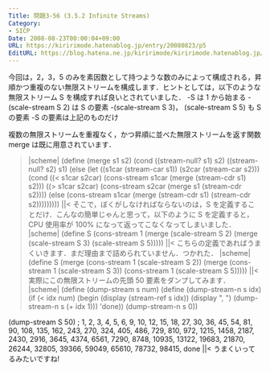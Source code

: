 ```yaml
---
Title: 問題3-56 (3.5.2 Infinite Streams)
Category:
- SICP
Date: 2008-08-23T00:00:04+09:00
URL: https://kiririmode.hatenablog.jp/entry/20080823/p5
EditURL: https://blog.hatena.ne.jp/kiririmode/kiririmode.hatenablog.jp/atom/entry/8454420450078214330
---
```



今回は，2，3，5 のみを素因数として持つような数のみによって構成される，昇順かつ重複のない無限ストリームを構成します．ヒントとしては，以下のような無限ストリーム S を構成すれば良いとされていました．
-S は 1 から始まる
-(scale-stream S 2) は S の要素
-(scale-stream S 3)， (scale-stream S 5) も S の要素
-S の要素は上記のものだけ

複数の無限ストリームを重複なく，かつ昇順に並べた無限ストリームを返す関数 merge は既に用意されています．
>|scheme|
(define (merge s1 s2)
  (cond ((stream-null? s1) s2)
        ((stream-null? s2) s1)
        (else
         (let ((s1car (stream-car s1))
               (s2car (stream-car s2)))
           (cond ((< s1car s2car)
                  (cons-stream s1car (merge (stream-cdr s1) s2)))
                 ((> s1car s2car)
                  (cons-stream s2car (merge s1 (stream-cdr s2))))
                 (else
                  (cons-stream s1car
                               (merge (stream-cdr s1)
                                      (stream-cdr s2)))))))))
||<
そこで，ぼくがしなければならないのは，S を定義することだけ．こんなの簡単じゃんと思って，以下のように S を定義すると，CPU 使用率が 100% になって返ってこなくなってしまいました．
>|scheme|
(define S (cons-stream 1 (merge (scale-stream S 2)
                                (merge (scale-stream S 3)
                                       (scale-stream S 5)))))
||<
こちらの定義であればうまくいきます．まだ理由まで詰められていません．つかれた．
>|scheme|
(define S (merge (cons-stream 1 (scale-stream S 2))
                 (merge (cons-stream 1 (scale-stream S 3))
                        (cons-stream 1 (scale-stream S 5)))))
||<
実際にこの無限ストリームの先頭 50 要素をダンプしてみます．
>|scheme|
(define (dump-stream s num)
  (define (dump-stream-n s idx)
    (if (< idx num)
        (begin (display (stream-ref s idx))
               (display ", ")
               (dump-stream-n s (+ idx 1)))
        'done))
  (dump-stream-n s 0))

(dump-stream S 50)
; 1, 2, 3, 4, 5, 6, 9, 10, 12, 15, 18, 27, 30, 36, 45, 54, 81, 90, 108, 135, 162, 243, 270, 324, 405, 486, 729, 810, 972, 1215, 1458, 2187, 2430, 2916, 3645, 4374, 6561, 7290, 8748, 10935, 13122, 19683, 21870, 26244, 32805, 39366, 59049, 65610, 78732, 98415, done
||<
うまくいってるみたいですね!
